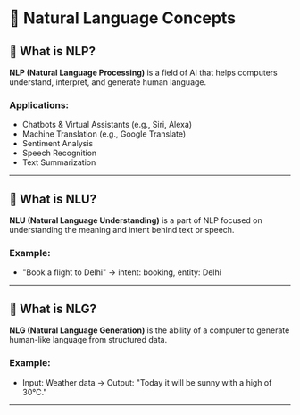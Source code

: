 # 📘 Natural Language Concepts

## 🔹 What is NLP?
**NLP (Natural Language Processing)** is a field of AI that helps computers understand, interpret, and generate human language.

### Applications:
- Chatbots & Virtual Assistants (e.g., Siri, Alexa)
- Machine Translation (e.g., Google Translate)
- Sentiment Analysis
- Speech Recognition
- Text Summarization

---

## 🔹 What is NLU?
**NLU (Natural Language Understanding)** is a part of NLP focused on understanding the meaning and intent behind text or speech.

### Example:
- "Book a flight to Delhi" → intent: booking, entity: Delhi

---

## 🔹 What is NLG?
**NLG (Natural Language Generation)** is the ability of a computer to generate human-like language from structured data.

### Example:
- Input: Weather data → Output: "Today it will be sunny with a high of 30°C."

---

